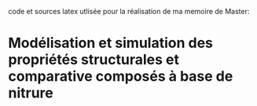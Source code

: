 code et sources latex utlisée pour la réalisation de ma memoire de Master:
# Modélisation et simulation des propriétés structurales et comparative composés à base de nitrure
